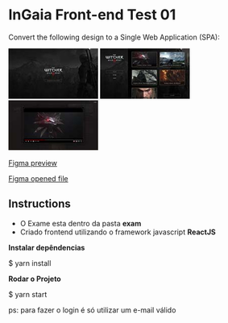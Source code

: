 # InGaia Front-end Test 01
Convert the following design to a Single Web Application (SPA):

![Screenshot 1](screenshots/screenshot1.jpg)
![Screenshot 2](screenshots/screenshot2.jpg)
![Screenshot 3](screenshots/screenshot3.jpg)

[Figma preview](https://www.figma.com/proto/COnJnZhaRmmAHt6MjBlRT3c1/Frontend---Test?node-id=20%3A1070&scaling=min-zoom)

[Figma opened file](https://www.figma.com/file/COnJnZhaRmmAHt6MjBlRT3c1/Frontend---Test?node-id=0%3A1)

## Instructions
- O Exame esta dentro da pasta <b>exam</b>
- Criado frontend utilizando o framework javascript <b>ReactJS</b>

<b>Instalar depêndencias</b>

$ yarn install


<b>Rodar o Projeto</b>

$ yarn start

ps: para fazer o login é só utilizar um e-mail válido 
